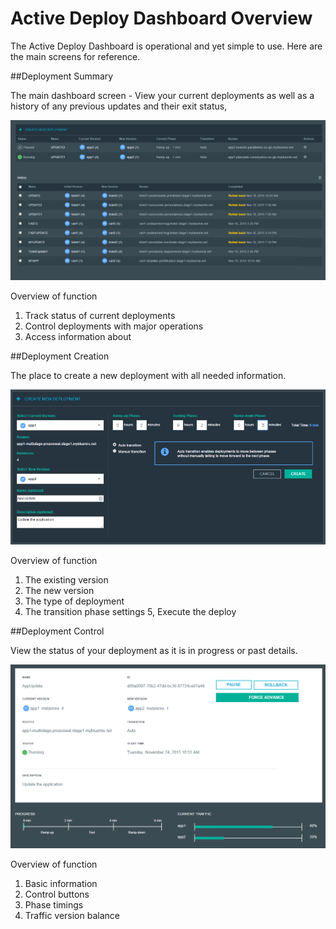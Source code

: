 # Active Deploy Dashboard Overview

The Active Deploy Dashboard is operational and yet simple to use. Here are the main screens for reference.

##Deployment Summary

The main dashboard screen -  View your current deployments as well as a history of any previous updates and their exit status,

![Deployment summary](AD-Dashboard-summary.png)

Overview of function

1. Track status of current deployments
2. Control deployments with major operations
3. Access information about 

##Deployment Creation

The place to create a new deployment with all needed information.

![Deployment creation](AD-Dashboard-create.png)

Overview of function

1. The existing version
2. The new version
3. The type of deployment
4. The transition phase settings
5, Execute the deploy

##Deployment Control

View the status of your deployment as it is in progress or past details.

![Running deployment control](AD-Dashboard-running.png)

Overview of function

1. Basic information
2. Control buttons
3. Phase timings
4. Traffic version balance

 
